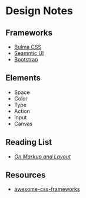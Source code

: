 # Design Notes

## Frameworks

- [Bulma CSS](https://bulma.io/)
- [Seamntic UI](https://semantic-ui.com/)
- [Bootstrap](https://getbootstrap.com/)

## Elements

- Space
- Color
- Type
- Action
- Input
- Canvas

## Reading List

- [_On Markup and Layout_](https://thoughtbot.com/blog/on-markup-and-layout)

## Resources

- [awesome-css-frameworks](https://github.com/troxler/awesome-css-frameworks)